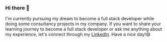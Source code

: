 ### Hi there 👋

I'm currently pursuing my dream to become a full stack developer while doing some consultancy projects in my company. 
If you want to share your learning journey to become a full stack developer or ask me anything about my experience, let's connect through my [LinkedIn](https://www.linkedin.com/in/aurellia-christie-059892179/).
Have a nice day!😄
